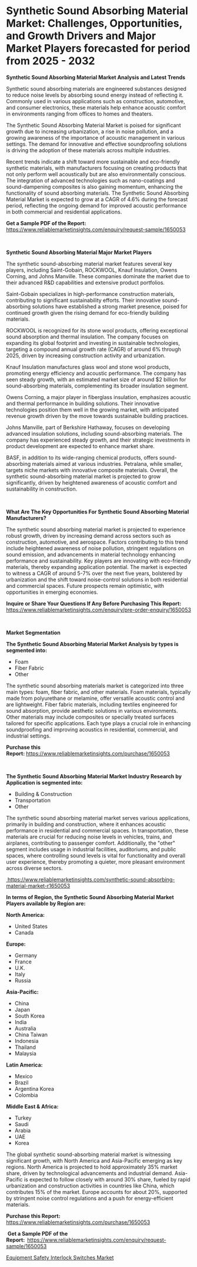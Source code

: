 <p><h1>Synthetic Sound Absorbing Material Market: Challenges, Opportunities, and Growth Drivers and Major Market Players forecasted for period from 2025 - 2032</h1></p><p><strong>Synthetic Sound Absorbing Material Market Analysis and Latest Trends</strong></p>
<p><p>Synthetic sound absorbing materials are engineered substances designed to reduce noise levels by absorbing sound energy instead of reflecting it. Commonly used in various applications such as construction, automotive, and consumer electronics, these materials help enhance acoustic comfort in environments ranging from offices to homes and theaters. </p><p>The Synthetic Sound Absorbing Material Market is poised for significant growth due to increasing urbanization, a rise in noise pollution, and a growing awareness of the importance of acoustic management in various settings. The demand for innovative and effective soundproofing solutions is driving the adoption of these materials across multiple industries. </p><p>Recent trends indicate a shift toward more sustainable and eco-friendly synthetic materials, with manufacturers focusing on creating products that not only perform well acoustically but are also environmentally conscious. The integration of advanced technologies such as nano-coatings and sound-dampening composites is also gaining momentum, enhancing the functionality of sound absorbing materials. The Synthetic Sound Absorbing Material Market is expected to grow at a CAGR of 4.6% during the forecast period, reflecting the ongoing demand for improved acoustic performance in both commercial and residential applications.</p></p>
<p><strong>Get a Sample PDF of the Report:&nbsp;</strong> <a href="https://www.reliablemarketinsights.com/enquiry/request-sample/1650053?utm_campaign=3367&utm_medium=2&utm_source=Github&utm_content=ia&utm_term=23032025&utm_id=synthetic-sound-absorbing-material">https://www.reliablemarketinsights.com/enquiry/request-sample/1650053</a></p>
<p>&nbsp;</p>
<p><strong>Synthetic Sound Absorbing Material Major Market Players</strong></p>
<p><p>The synthetic sound-absorbing material market features several key players, including Saint-Gobain, ROCKWOOL, Knauf Insulation, Owens Corning, and Johns Manville. These companies dominate the market due to their advanced R&D capabilities and extensive product portfolios.</p><p>Saint-Gobain specializes in high-performance construction materials, contributing to significant sustainability efforts. Their innovative sound-absorbing solutions have established a strong market presence, poised for continued growth given the rising demand for eco-friendly building materials.</p><p>ROCKWOOL is recognized for its stone wool products, offering exceptional sound absorption and thermal insulation. The company focuses on expanding its global footprint and investing in sustainable technologies, targeting a compound annual growth rate (CAGR) of around 6% through 2025, driven by increasing construction activity and urbanization.</p><p>Knauf Insulation manufactures glass wool and stone wool products, promoting energy efficiency and acoustic performance. The company has seen steady growth, with an estimated market size of around $2 billion for sound-absorbing materials, complementing its broader insulation segment.</p><p>Owens Corning, a major player in fiberglass insulation, emphasizes acoustic and thermal performance in building solutions. Their innovative technologies position them well in the growing market, with anticipated revenue growth driven by the move towards sustainable building practices.</p><p>Johns Manville, part of Berkshire Hathaway, focuses on developing advanced insulation solutions, including sound-absorbing materials. The company has experienced steady growth, and their strategic investments in product development are expected to enhance market share.</p><p>BASF, in addition to its wide-ranging chemical products, offers sound-absorbing materials aimed at various industries. Petralana, while smaller, targets niche markets with innovative composite materials. Overall, the synthetic sound-absorbing material market is projected to grow significantly, driven by heightened awareness of acoustic comfort and sustainability in construction.</p></p>
<p>&nbsp;</p>
<p><strong>What Are The Key Opportunities For Synthetic Sound Absorbing Material Manufacturers?</strong></p>
<p><p>The synthetic sound absorbing material market is projected to experience robust growth, driven by increasing demand across sectors such as construction, automotive, and aerospace. Factors contributing to this trend include heightened awareness of noise pollution, stringent regulations on sound emission, and advancements in material technology enhancing performance and sustainability. Key players are innovating with eco-friendly materials, thereby expanding application potential. The market is expected to witness a CAGR of around 5-7% over the next five years, bolstered by urbanization and the shift toward noise-control solutions in both residential and commercial spaces. Future prospects remain optimistic, with opportunities in emerging economies.</p></p>
<p><strong>Inquire or Share Your Questions If Any Before Purchasing This Report:</strong> <a href="https://www.reliablemarketinsights.com/enquiry/pre-order-enquiry/1650053?utm_campaign=3367&utm_medium=2&utm_source=Github&utm_content=ia&utm_term=23032025&utm_id=synthetic-sound-absorbing-material">https://www.reliablemarketinsights.com/enquiry/pre-order-enquiry/1650053</a></p>
<p>&nbsp;</p>
<p><strong>Market Segmentation</strong></p>
<p><strong>The Synthetic Sound Absorbing Material Market Analysis by types is segmented into:</strong></p>
<p><ul><li>Foam</li><li>Fiber Fabric</li><li>Other</li></ul></p>
<p><p>The synthetic sound absorbing materials market is categorized into three main types: foam, fiber fabric, and other materials. Foam materials, typically made from polyurethane or melamine, offer versatile acoustic control and are lightweight. Fiber fabric materials, including textiles engineered for sound absorption, provide aesthetic solutions in various environments. Other materials may include composites or specially treated surfaces tailored for specific applications. Each type plays a crucial role in enhancing soundproofing and improving acoustics in residential, commercial, and industrial settings.</p></p>
<p><strong>Purchase this Report:&nbsp;</strong><a href="https://www.reliablemarketinsights.com/purchase/1650053?utm_campaign=3367&utm_medium=2&utm_source=Github&utm_content=ia&utm_term=23032025&utm_id=synthetic-sound-absorbing-material">https://www.reliablemarketinsights.com/purchase/1650053</a></p>
<p>&nbsp;</p>
<p><strong>The Synthetic Sound Absorbing Material Market Industry Research by Application is segmented into:</strong></p>
<p><ul><li>Building & Construction</li><li>Transportation</li><li>Other</li></ul></p>
<p><p>The synthetic sound absorbing material market serves various applications, primarily in building and construction, where it enhances acoustic performance in residential and commercial spaces. In transportation, these materials are crucial for reducing noise levels in vehicles, trains, and airplanes, contributing to passenger comfort. Additionally, the "other" segment includes usage in industrial facilities, auditoriums, and public spaces, where controlling sound levels is vital for functionality and overall user experience, thereby promoting a quieter, more pleasant environment across diverse sectors.</p></p>
<p><a href="https://www.reliablemarketinsights.com/synthetic-sound-absorbing-material-market-r1650053?utm_campaign=3367&utm_medium=2&utm_source=Github&utm_content=ia&utm_term=23032025&utm_id=synthetic-sound-absorbing-material">&nbsp;https://www.reliablemarketinsights.com/synthetic-sound-absorbing-material-market-r1650053</a></p>
<p><strong>In terms of Region, the Synthetic Sound Absorbing Material Market Players available by Region are:</strong></p>
<p>
    <p> <strong> North America: </strong>
        <ul>
            <li>United States</li>
            <li>Canada</li>
        </ul>
        </p> 
    <p> <strong> Europe: </strong>
        <ul>
            <li>Germany</li>
            <li>France</li>
            <li>U.K.</li>
            <li>Italy</li>
            <li>Russia</li>
        </ul>
        </p> 
    <p> <strong> Asia-Pacific: </strong>
        <ul>
            <li>China</li>
            <li>Japan</li>
            <li>South Korea</li>
            <li>India</li>
            <li>Australia</li>
            <li>China Taiwan</li>
            <li>Indonesia</li>
            <li>Thailand</li>
            <li>Malaysia</li>
        </ul>
        </p> 
    <p> <strong> Latin America: </strong>
        <ul>
            <li>Mexico</li>
            <li>Brazil</li>
            <li>Argentina Korea</li>
            <li>Colombia</li>
        </ul>
        </p> 
    <p> <strong> Middle East & Africa: </strong>
        <ul>
            <li>Turkey</li>
            <li>Saudi</li>
            <li>Arabia</li>
            <li>UAE</li>
            <li>Korea</li>
        </ul>
    </p>
    </p>
<p><p>The global synthetic sound-absorbing material market is witnessing significant growth, with North America and Asia-Pacific emerging as key regions. North America is projected to hold approximately 35% market share, driven by technological advancements and industrial demand. Asia-Pacific is expected to follow closely with around 30% share, fueled by rapid urbanization and construction activities in countries like China, which contributes 15% of the market. Europe accounts for about 20%, supported by stringent noise control regulations and a push for energy-efficient materials. </p></p>
<p><strong>Purchase this Report: </strong><a href="https://www.reliablemarketinsights.com/purchase/1650053?utm_campaign=3367&utm_medium=2&utm_source=Github&utm_content=ia&utm_term=23032025&utm_id=synthetic-sound-absorbing-material">https://www.reliablemarketinsights.com/purchase/1650053</a></p>
<p>&nbsp;<strong>Get a Sample PDF of the Report:&nbsp;&nbsp;</strong><a href="https://www.reliablemarketinsights.com/enquiry/request-sample/1650053?utm_campaign=3367&utm_medium=2&utm_source=Github&utm_content=ia&utm_term=23032025&utm_id=synthetic-sound-absorbing-material">https://www.reliablemarketinsights.com/enquiry/request-sample/1650053</a></p>
<p><strong></strong></p>
<p><p><a href="https://github.com/oshrykauraj7/Market-Research-Report-List-1/blob/main/equipment-safety-interlock-switches-market.md?utm_campaign=3367&utm_medium=2&utm_source=Github&utm_content=ia&utm_term=23032025&utm_id=synthetic-sound-absorbing-material">Equipment Safety Interlock Switches Market</a></p></p>